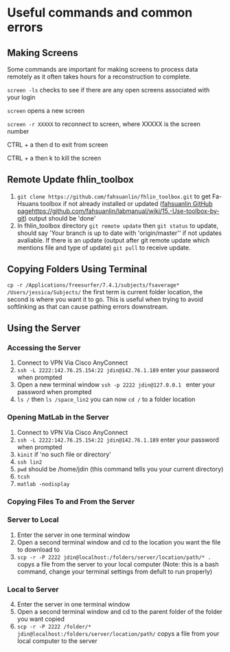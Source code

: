 # Useful commands and common errors 

## Making Screens 
Some commands are important for making screens to process data remotely as it often takes hours for a reconstruction to complete.

`screen -ls` checks to see if there are any open screens associated with your login

`screen` opens a new screen

`screen -r XXXXX` to reconnect to screen, where XXXXX is the screen number

CTRL + a then d to exit from screen

CTRL + a then k to kill the screen

## Remote Update fhlin_toolbox
1. `git clone https://github.com/fahsuanlin/fhlin_toolbox.git` to get Fa-Hsuans toolbox if not already installed or updated ([fahsuanlin GitHub page](https://github.com/fahsuanlin/labmanual/wiki/15.-Use-toolbox-by-git)https://github.com/fahsuanlin/labmanual/wiki/15.-Use-toolbox-by-git) output should be 'done'
2. In fhlin_toolbox directory `git remote update` then `git status` to update, should say 'Your branch is up to date with 'origin/master'' if not updates avaliable. If there is an update (output after git remote update which mentions file and type of update) `git pull` to receive update.

## Copying Folders Using Terminal
`cp -r /Applications/freesurfer/7.4.1/subjects/fsaverage* /Users/jessica/Subjects/` the first term is current folder location, the second is where you want it to go. This is useful when trying to avoid softlinking as that can cause pathing errors downstream.

## Using the Server
### Accessing the Server
1. Connect to VPN Via Cisco AnyConnect
2. `ssh -L 2222:142.76.25.154:22 jdin@142.76.1.189` enter your password when prompted
3. Open a new terminal window `ssh -p 2222 jdin@127.0.0.1 ` enter your password when prompted
4. `ls /` then `ls /space_lin2` you can now `cd /` to a folder location
### Opening MatLab in the Server
1. Connect to VPN Via Cisco AnyConnect
2. `ssh -L 2222:142.76.25.154:22 jdin@142.76.1.189` enter your password when prompted
3. `kinit` if 'no such file or directory'
4. `ssh lin2`
5. `pwd` should be /home/jdin (this command tells you your current directory)
6. `tcsh`
7. `matlab -nodisplay`
### Copying Files To and From the Server
### Server to Local
1. Enter the server in one terminal window
2. Open a second terminal window and cd to the location you want the file to download to
3. `scp -r -P 2222 jdin@localhost:/folders/server/location/path/* .` copys a file from the server to your local computer (Note: this is a bash command, change your terminal settings from defult to run properly)
### Local to Server
4. Enter the server in one terminal window
5. Open a second terminal window and cd to the parent folder of the folder you want copied
6. `scp -r -P 2222 /folder/* jdin@localhost:/folders/server/location/path/` copys a file from your local computer to the server
   

